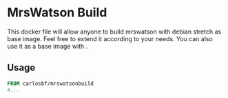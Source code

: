 # MrsWatson Build

This docker file will allow anyone to build mrswatson with debian stretch as base image. Feel free to extend it according to your needs.
You can also use it as a base image with .
## Usage
```Dockerfile
FROM carlosbf/mrswatsonbuild
#...
```
